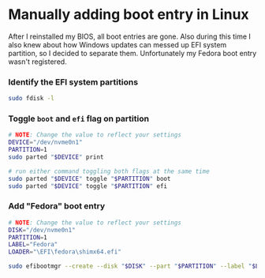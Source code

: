 # Manually adding boot entry in Linux

<!-- tl;dr starts -->

After I reinstalled my BIOS, all boot entries are gone. Also during this time I also knew about how Windows updates can messed up EFI system partition, so I decided to separate them. Unfortunately my Fedora boot entry wasn't registered.

<!-- tl;dr ends -->

### Identify the EFI system partitions

```sh
sudo fdisk -l
```

### Toggle `boot` and `efi` flag on partition

```sh
# NOTE: Change the value to reflect your settings
DEVICE="/dev/nvme0n1"
PARTITION=1
sudo parted "$DEVICE" print

# run either command toggling both flags at the same time
sudo parted "$DEVICE" toggle "$PARTITION" boot
sudo parted "$DEVICE" toggle "$PARTITION" efi
```

### Add "Fedora" boot entry

```sh
# NOTE: Change the value to reflect your settings
DISK="/dev/nvme0n1"
PARTITION=1
LABEL="Fedora"
LOADER="\EFI\fedora\shimx64.efi"

sudo efibootmgr --create --disk "$DISK" --part "$PARTITION" --label "$LABEL" --loader "$LOADER"
```
